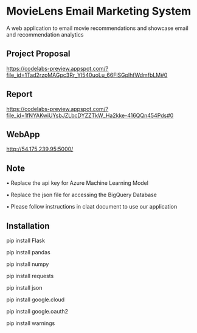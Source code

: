 # MovieLens Email Marketing System
A web application to email movie recommendations and showcase email and recommendation analytics 

## Project Proposal
https://codelabs-preview.appspot.com/?file_id=1Tad2rzpMAGpc3Rr_Yl540uoLu_66FlSGplhfWdmfbLM#0

## Report
https://codelabs-preview.appspot.com/?file_id=1fNYAKwiUYsbJZLbcDYZZTkW_Ha2kke-416QQn454Pds#0

## WebApp
http://54.175.239.95:5000/

## Note

•	Replace the api key for Azure Machine Learning Model

•	Replace the json file for accessing the BigQuery Database

•	Please follow instructions in claat document to use our application

## Installation
pip install Flask

pip install pandas

pip install numpy

pip install requests

pip install json

pip install google.cloud

pip install google.oauth2

pip install warnings



